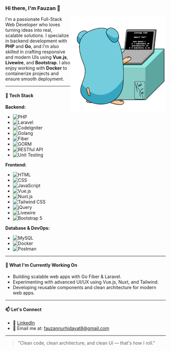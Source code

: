 ### Hi there, I'm Fauzan 👋

<img src="./go-mascot.gif" alt="Go Mascot Coding" width="300" align="right" />

I'm a passionate Full-Stack Web Developer who loves turning ideas into real, scalable solutions. I specialize in backend development with **PHP** and **Go**, and I'm also skilled in crafting responsive and modern UIs using **Vue.js**, **Livewire**, and **Bootstrap**. I also enjoy working with **Docker** to containerize projects and ensure smooth deployment.

---

#### 🚀 Tech Stack

**Backend:**
- ![PHP](https://img.shields.io/badge/-PHP-777BB4?style=flat&logo=php&logoColor=white)
- ![Laravel](https://img.shields.io/badge/-Laravel-E34F26?style=flat&logo=laravel&logoColor=white)
- ![CodeIgniter](https://img.shields.io/badge/-CodeIgniter-E44D26?style=flat&logo=codeigniter&logoColor=white)
- ![Golang](https://img.shields.io/badge/-Golang-00ADD8?style=flat&logo=go&logoColor=white)
- ![Fiber](https://img.shields.io/badge/-Fiber-00ADD8?style=flat&logo=go&logoColor=white&label=Fiber)
- ![GORM](https://img.shields.io/badge/-GORM-00ADD8?style=flat&logo=go&logoColor=white&label=GORM)
- ![RESTful API](https://img.shields.io/badge/-RESTful%20API-6DB33F?style=flat&logo=json&logoColor=white&label=API)
- ![Unit Testing](https://img.shields.io/badge/-Unit%20Testing-9B59B6?style=flat&logo=testing-library&logoColor=white)

**Frontend:**
- ![HTML](https://img.shields.io/badge/-HTML5-E34F26?style=flat&logo=html5&logoColor=white)
- ![CSS](https://img.shields.io/badge/-CSS3-1572B6?style=flat&logo=css3)
- ![JavaScript](https://img.shields.io/badge/-JavaScript-F7DF1E?style=flat&logo=javascript&logoColor=black)
- ![Vue.js](https://img.shields.io/badge/-Vue.js-4FC08D?style=flat&logo=vue.js&logoColor=white)
- ![Nuxt.js](https://img.shields.io/badge/-Nuxt.js-00DC82?style=flat&logo=nuxt.js&logoColor=white)
- ![Tailwind CSS](https://img.shields.io/badge/-Tailwind%20CSS-06B6D4?style=flat&logo=tailwind-css&logoColor=white)
- ![jQuery](https://img.shields.io/badge/-jQuery-0769AD?style=flat&logo=jquery&logoColor=white)
- ![Livewire](https://img.shields.io/badge/-Livewire-4E5D94?style=flat&logo=laravel&logoColor=white&label=Livewire)
- ![Bootstrap 5](https://img.shields.io/badge/-Bootstrap-7952B3?style=flat&logo=bootstrap&logoColor=white)

**Database & DevOps:**
- ![MySQL](https://img.shields.io/badge/-MySQL-4479A1?style=flat&logo=mysql&logoColor=white)
- ![Docker](https://img.shields.io/badge/-Docker-2496ED?style=flat&logo=docker&logoColor=white)
- ![Postman](https://img.shields.io/badge/-Postman-FF6C37?style=flat&logo=postman&logoColor=white)

---

#### 🌱 What I'm Currently Working On

- Building scalable web apps with Go Fiber & Laravel.
- Experimenting with advanced UI/UX using Vue.js, Nuxt, and Tailwind.
- Developing reusable components and clean architecture for modern web apps.

---

#### 📫 Let's Connect

- 💼 [LinkedIn](https://www.linkedin.com/in/fznh-dev/)
- 📧 Email me at: fauzannurhidayat8@gmail.com

---

> "Clean code, clean architecture, and clean UI — that's how I roll."
